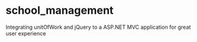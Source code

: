 # school_management

Integrating unitOfWork and jQuery to a ASP.NET MVC application for great user experience
